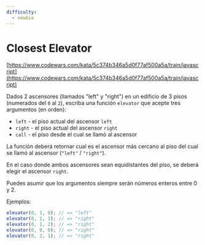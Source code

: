 ```yaml
---
difficulty:
  - newbie
---
```


# Closest Elevator

[https://www.codewars.com/kata/5c374b346a5d0f77af500a5a/train/javascript](https://www.codewars.com/kata/5c374b346a5d0f77af500a5a/train/javascript)

Dados 2 ascensores (llamados "left" y "right") en un edificio de 3 pisos
(numerados del `0` al `2`), escriba una función `elevator`
que acepte tres argumentos (en orden):

* `left` - el piso actual del ascensor `left`
* `right` - el piso actual del ascensor `right`
* `call` - el piso desde el cual se llamó al ascensor

La función deberá retornar cual es el ascensor más cercano al piso
del cual se llamó al ascensor (`"left"` / `"right"`).

En el caso donde ambos ascensores sean equidistantes del piso,
se deberá elegir el ascensor `right`.

Puedes asumir que los argumentos siempre serán números enteros entre 0 y 2.

Ejemplos:

```js
elevator(0, 1, 0); // => "left"
elevator(0, 1, 1); // => "right"
elevator(0, 1, 2); // => "right"
elevator(0, 0, 0); // => "right"
elevator(0, 2, 1); // => "right"
```
